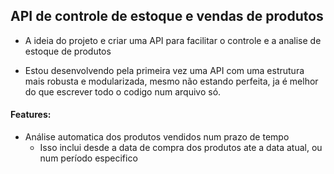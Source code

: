 ## API de controle de estoque e vendas de produtos

- A ideia do projeto e criar uma API para facilitar o controle e a analise de estoque de produtos

- Estou desenvolvendo pela primeira vez uma API com uma estrutura mais robusta e modularizada, mesmo não estando perfeita, ja é melhor do que escrever todo o codigo num arquivo só.

#### Features:

- Análise automatica dos produtos vendidos num prazo de tempo
    - Isso inclui desde a data de compra dos produtos ate a data atual, ou num período especifico
